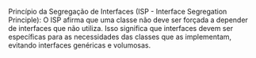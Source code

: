 Princípio da Segregação de Interfaces (ISP - Interface Segregation Principle): 
O ISP afirma que uma classe não deve ser forçada a depender de interfaces que não utiliza. Isso significa que interfaces devem ser específicas para as necessidades das classes que as implementam, evitando interfaces genéricas e volumosas.